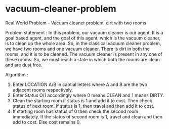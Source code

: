 # vacuum-cleaner-problem
Real World Problem – Vacuum cleaner problem, dirt with two rooms 

Problem statement :
In this problem, our vacuum cleaner is our agent. It is a goal based agent, and the goal of this  agent, which is the vacuum cleaner, is to clean up the whole area. So, in the classical vacuum  cleaner problem, we have two rooms and one vacuum cleaner. There is dirt in both the  rooms, and it is to be cleaned. The vacuum cleaner is present in any one of these rooms. So,  we must reach a state in which both the rooms are clean and are dust free.

Algorithm :
1) Enter LOCATION A/B in captial letters where A and B are the two adjacent rooms respectively.
2) Enter Status O/1 accordingly where 0 means CLEAN and 1 means DIRTY.
3) Clean the starting room if status is 1 and add it to cost. Then check status of next room. If status is 1, then travel and then add it to cost.
4) If starting room has status of 0 then check the second room immediately. If the status of second room is 1, travel and clean and then add to cost. Else cost remains 0.
